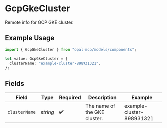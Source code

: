 # GcpGkeCluster

Remote info for GCP GKE cluster.

## Example Usage

```typescript
import { GcpGkeCluster } from "opal-mcp/models/components";

let value: GcpGkeCluster = {
  clusterName: "example-cluster-898931321",
};
```

## Fields

| Field                        | Type                         | Required                     | Description                  | Example                      |
| ---------------------------- | ---------------------------- | ---------------------------- | ---------------------------- | ---------------------------- |
| `clusterName`                | *string*                     | :heavy_check_mark:           | The name of the GKE cluster. | example-cluster-898931321    |